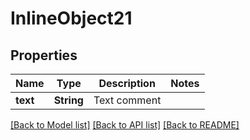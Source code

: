 # InlineObject21

## Properties
Name | Type | Description | Notes
------------ | ------------- | ------------- | -------------
**text** | **String** | Text comment | 

[[Back to Model list]](../README.md#documentation-for-models) [[Back to API list]](../README.md#documentation-for-api-endpoints) [[Back to README]](../README.md)


